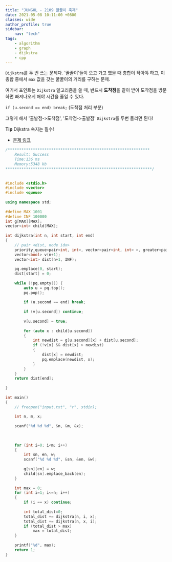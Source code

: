 ```yaml
---
title: "JUNGOL - 2109 꿀꿀이 축제"
date: 2021-05-08 10:11:00 +0800
classes: wide
author_profile: true
sidebar:
    nav: "tech"
tags:
    - algorithm
    - graph
    - dijkstra
    - cpp
---
```


`Dijkstra`를 두 번 쓰는 문제다. '꿀꿀이'들이 오고 가고 했을 때 총합이 작아야 하고, 이 총합 중에서 `max` 값을 갖는 꿀꿀이의 거리를 구하는 문제.

여기서 포인트는 `Dijkstra` 알고리즘을 쓸 때, 반드시 **도착점**을 같이 받아 도착점을 방문하면 빠져나오게 해야 시간을 줄일 수 있다.

`if (u.second == end) break;` (도착점 처리 부분)

그렇게 해서 '출발점->도착점', '도착점->출발점' `Dijkstra`를 두번 돌리면 된다!

**Tip** Dijkstra 숙지는 필수!

- [문제 링크](http://www.jungol.co.kr/bbs/board.php?bo_table=pbank&wr_id=2341&sca=4070)

```cpp
/**************************************************************
    Result: Success
    Time:136 ms
    Memory:5348 kb
****************************************************************/
 
 
#include <stdio.h>
#include <vector>
#include <queue>
 
using namespace std;
 
#define MAX 1001
#define INF 100000
int g[MAX][MAX];
vector<int> child[MAX];
 
int dijkstra(int n, int start, int end)
{
    // pair <dist, node idx>
    priority_queue<pair<int, int>, vector<pair<int, int> >, greater<pair<int, int> > > pq;
    vector<bool> v(n+1);
    vector<int> dist(n+1, INF);
 
    pq.emplace(0, start);
    dist[start] = 0;
 
    while (!pq.empty()) {
        auto u = pq.top();
        pq.pop();
 
        if (u.second == end) break;
 
        if (v[u.second]) continue;
 
        v[u.second] = true;
 
        for (auto x : child[u.second])
        {
            int newdist = g[u.second][x] + dist[u.second];
            if (!v[x] && dist[x] > newdist)
            {
                dist[x] = newdist;
                pq.emplace(newdist, x);
            }
        }
    }
    return dist[end];
 
}
 
int main()
{
    // freopen("input.txt", "r", stdin);
 
    int n, m, x;
 
    scanf("%d %d %d", &n, &m, &x);
 
 
 
    for (int i=0; i<m; i++)
    {
        int sn, en, w;
        scanf("%d %d %d", &sn, &en, &w);
 
        g[sn][en] = w;
        child[sn].emplace_back(en);
    }
 
    int max = 0;
    for (int i=1; i<=n; i++)
    {
        if (i == x) continue;
 
        int total_dist=0;
        total_dist += dijkstra(n, i, x);
        total_dist += dijkstra(n, x, i);
        if (total_dist > max)
            max = total_dist;
    }
 
    printf("%d", max);
    return 1;
}